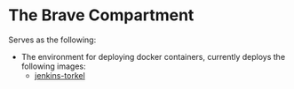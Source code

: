 # The Brave Compartment

Serves as the following:

*   The environment for deploying docker containers, currently deploys the following images:
    * [jenkins-torkel](https://github.com/cavcrosby/jenkins-docker-torkel)
